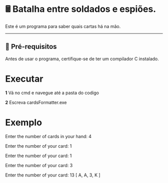 # 🖩 Batalha entre soldados e espiões.

Este é um programa para saber quais cartas há na mão.

---

## 🔧 **Pré-requisitos**

Antes de usar o programa, certifique-se de ter um compilador C instalado.

# **Executar**

**1** Vá no cmd e navegue até a pasta do codigo

**2** Escreva cardsFormatter.exe

# **Exemplo**

Enter the number of cards in your hand: 4

Enter the number of your card: 1

Enter the number of your card: 1

Enter the number of your card: 3

Enter the number of your card: 13
[ A, A, 3, K ]